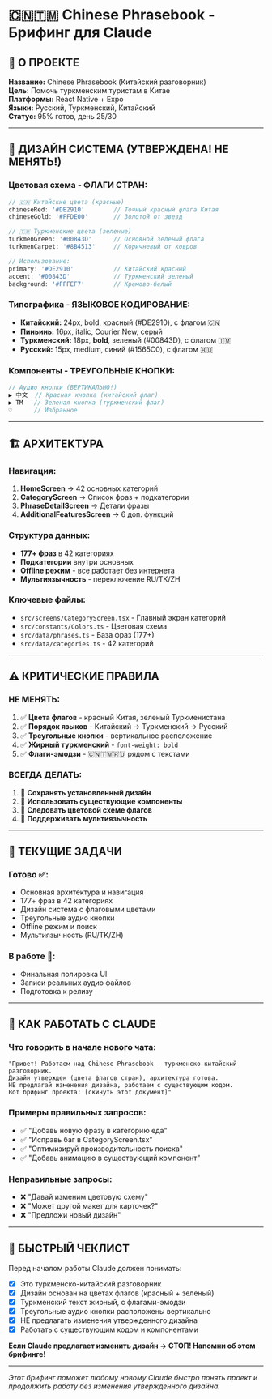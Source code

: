 # 🇨🇳🇹🇲 Chinese Phrasebook - Брифинг для Claude

## 📱 О ПРОЕКТЕ
**Название:** Chinese Phrasebook (Китайский разговорник)  
**Цель:** Помочь туркменским туристам в Китае  
**Платформы:** React Native + Expo  
**Языки:** Русский, Туркменский, Китайский  
**Статус:** 95% готов, день 25/30  

---

## 🎨 ДИЗАЙН СИСТЕМА (УТВЕРЖДЕНА! НЕ МЕНЯТЬ!)

### **Цветовая схема - ФЛАГИ СТРАН:**
```typescript
// 🇨🇳 Китайские цвета (красные)
chineseRed: '#DE2910'        // Точный красный флага Китая
chineseGold: '#FFDE00'       // Золотой от звезд

// 🇹🇲 Туркменские цвета (зеленые)  
turkmenGreen: '#00843D'      // Основной зеленый флага
turkmenCarpet: '#8B4513'     // Коричневый от ковров

// Использование:
primary: '#DE2910'           // Китайский красный
accent: '#00843D'            // Туркменский зеленый
background: '#FFFEF7'        // Кремово-белый
```

### **Типографика - ЯЗЫКОВОЕ КОДИРОВАНИЕ:**
- **Китайский:** 24px, bold, красный (#DE2910), с флагом 🇨🇳
- **Пиньинь:** 16px, italic, Courier New, серый
- **Туркменский:** 18px, **bold**, зеленый (#00843D), с флагом 🇹🇲  
- **Русский:** 15px, medium, синий (#1565C0), с флагом 🇷🇺

### **Компоненты - ТРЕУГОЛЬНЫЕ КНОПКИ:**
```jsx
// Аудио кнопки (ВЕРТИКАЛЬНО!)
▶ 中文  // Красная кнопка (китайский флаг)
▶ TM   // Зеленая кнопка (туркменский флаг)
♡      // Избранное
```

---

## 🏗️ АРХИТЕКТУРА

### **Навигация:**
1. **HomeScreen** → 42 основных категорий
2. **CategoryScreen** → Список фраз + подкатегории  
3. **PhraseDetailScreen** → Детали фразы
4. **AdditionalFeaturesScreen** → 6 доп. функций

### **Структура данных:**
- **177+ фраз** в 42 категориях 
- **Подкатегории** внутри основных
- **Offline режим** - все работает без интернета
- **Мультиязычность** - переключение RU/TK/ZH

### **Ключевые файлы:**
- `src/screens/CategoryScreen.tsx` - Главный экран категорий
- `src/constants/Colors.ts` - Цветовая схема
- `src/data/phrases.ts` - База фраз (177+)
- `src/data/categories.ts` - 42 категорий

---

## ⚠️ КРИТИЧЕСКИЕ ПРАВИЛА

### **НЕ МЕНЯТЬ:**
1. ✅ **Цвета флагов** - красный Китая, зеленый Туркменистана
2. ✅ **Порядок языков** - Китайский → Туркменский → Русский
3. ✅ **Треугольные кнопки** - вертикальное расположение
4. ✅ **Жирный туркменский** - `font-weight: bold`
5. ✅ **Флаги-эмодзи** - 🇨🇳🇹🇲🇷🇺 рядом с текстами

### **ВСЕГДА ДЕЛАТЬ:**
1. 🎯 **Сохранять установленный дизайн**
2. 🎯 **Использовать существующие компоненты**  
3. 🎯 **Следовать цветовой схеме флагов**
4. 🎯 **Поддерживать мультиязычность**

---

## 🚀 ТЕКУЩИЕ ЗАДАЧИ

### **Готово ✅:**
- Основная архитектура и навигация
- 177+ фраз в 42 категориях  
- Дизайн система с флаговыми цветами
- Треугольные аудио кнопки
- Offline режим и поиск
- Мультиязычность (RU/TK/ZH)

### **В работе 🔄:**
- Финальная полировка UI
- Записи реальных аудио файлов
- Подготовка к релизу

---

## 💬 КАК РАБОТАТЬ С CLAUDE

### **Что говорить в начале нового чата:**
```
"Привет! Работаем над Chinese Phrasebook - туркменско-китайский разговорник. 
Дизайн утвержден (цвета флагов стран), архитектура готова. 
НЕ предлагай изменения дизайна, работаем с существующим кодом.
Вот брифинг проекта: [скинуть этот документ]"
```

### **Примеры правильных запросов:**
- ✅ "Добавь новую фразу в категорию еда"
- ✅ "Исправь баг в CategoryScreen.tsx"  
- ✅ "Оптимизируй производительность поиска"
- ✅ "Добавь анимацию в существующий компонент"

### **Неправильные запросы:**
- ❌ "Давай изменим цветовую схему"
- ❌ "Может другой макет для карточек?"
- ❌ "Предложи новый дизайн"

---

## 🎯 БЫСТРЫЙ ЧЕКЛИСТ

Перед началом работы Claude должен понимать:
- [x] Это туркменско-китайский разговорник
- [x] Дизайн основан на цветах флагов (красный + зеленый)
- [x] Туркменский текст жирный, с флагами-эмодзи
- [x] Треугольные аудио кнопки расположены вертикально
- [x] НЕ предлагать изменения утвержденного дизайна
- [x] Работать с существующим кодом и компонентами

**Если Claude предлагает изменить дизайн → СТОП! Напомни об этом брифинге!**

---

*Этот брифинг поможет любому новому Claude быстро понять проект и продолжить работу без изменения утвержденного дизайна.*
